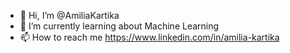- 👋 Hi, I’m @AmiliaKartika
- 🌱 I’m currently learning about Machine Learning
- 📫 How to reach me https://www.linkedin.com/in/amilia-kartika

<!---
AmiliaKartika/AmiliaKartika is a ✨ special ✨ repository because its `README.md` (this file) appears on your GitHub profile.
You can click the Preview link to take a look at your changes.
--->
